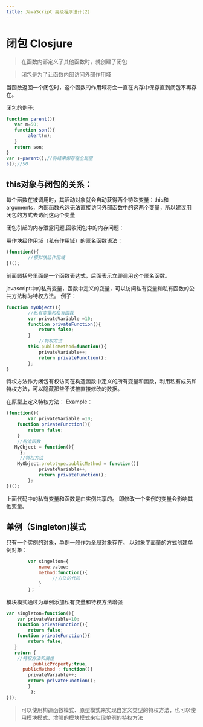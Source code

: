```yaml
---
title: JavaScript 高级程序设计(2)
---
```




# 闭包 Closjure 

> 在函数内部定义了其他函数时，就创建了闭包

> 闭包是为了让函数内部访问外部作用域

当函数返回一个闭包时，这个函数的作用域将会一直在内存中保存直到闭包不再存在。

闭包的例子:
``` js
function parent(){
   var m=50;
   function son(){
        alert(m);
   }
   return son;
}
var s=parent();//将结果保存在全局里
s();//50
```

## this对象与闭包的关系：
每个函数在被调用时，其活动对象就会自动获得两个特殊变量：this和arguments，内部函数永远无法直接访问外部函数中的这两个变量，所以建议用闭包的方式去访问这两个变量

闭包引起的内存泄露问题,回收闭包中的内存问题：


用作块级作用域（私有作用域）的匿名函数语法：
``` js
(function(){
		//模拟块级作用域
})();
```

前面圆括号里面是一个函数表达式，后面表示立即调用这个匿名函数。

javascript中的私有变量，函数中定义的变量，可以访问私有变量和私有函数的公共方法称为特权方法。
例子：
``` js
function myObject(){
		//私有变量和私有函数
		var privateVariable =10;
		function privateFunction(){
			return false;
		}
			//特权方法
		this.publicMethod=function(){
			privateVariable++;
			return privateFunction();
		};
}
```
特权方法作为闭包有权访问在构造函数中定义的所有变量和函数，利用私有成员和特权方法，可以隐藏那些不该被直接修改的数据。

在原型上定义特权方法：
Example：
``` js
(function(){
		var privateVariable =10;
	function privateFunction(){
		return false;
	}
    //构造函数
   MyObject = function(){
	 };
     //特权方法
	MyObject.prototype.publicMethod = function(){
			privateVariable++;
			return privateFunction();
		};
})();
```
上面代码中的私有变量和函数是由实例共享的。
即修改一个实例的变量会影响其他变量。



## 单例（Singleton)模式
只有一个实例的对象，单例一般作为全局对象存在。
以对象字面量的方式创建单例对象：
``` js
		var singelton={
			name:value;
			method:function(){
			     //方法的代码
			}
		}；
```
模块模式通过为单例添加私有变量和特权方法增强

``` js
var singleton=function(){
	var privateVariable=10;
	function privatFunction(){
		return false;
	function privateFunction(){
		return false;
   }
   return {
	//特权方法和属性
          publicProperty:true,
	  publicMethod : function(){
		privateVariable++;
		return privateFunction();
		}
         };
}();
```
  





> 可以使用构造函数模式、原型模式来实现自定义类型的特权方法，也可以使用模块模式、增强的模块模式来实现单例的特权方法